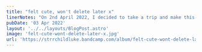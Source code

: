 ```yaml
---
title: "felt cute, won't delete later x"
linerNotes: "On 2nd April 2022, I decided to take a trip and make this album in about 2 hours in a Starbucks. While the beats don't have a specific theme, the track names and album title reference MSN/txtspeak from the late 90s/early-to-mid 00s. One for the millennials. The album is 'pay what you want' so you can download it for free or pay a minimum of 0.50. If you can, I'd suggest a donation of £7 (or the equivalent in your currency)."
pubDate: '03 Apr 2022'
layout: '../../layouts/BlogPost.astro'
image: 'felt-cute-wont-delete-later-x.jpg'
url: 'https://strrchildluke.bandcamp.com/album/felt-cute-wont-delete-later-x'
---
```



